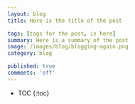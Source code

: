 ```yaml
---
layout: blog
title: Here is the title of the post

tags: [tags for the post, is here]  
summary: Here is a summary of the post
image: /images/blog/blogging-again.png
category: blog

published: true
comments: 'off'
---
```


<!-- Start Writing Below in Markdown -->

<!-- Table of Contents -->

* TOC
{:toc}




<!-- [Link to Google](https://www.google.com) -->
<!-- ![Image embed]({{ site.baseurl }}/img/Logo_Fairy_Tail_right.png) -->
